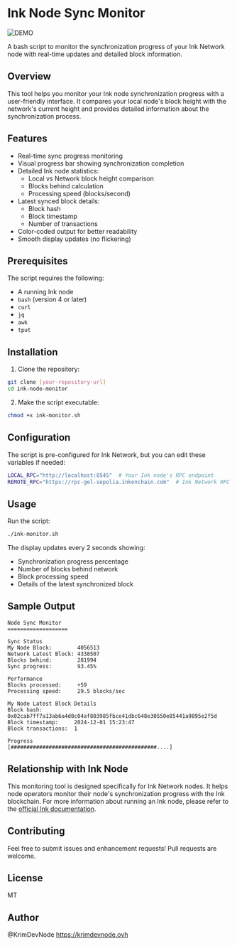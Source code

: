 # Ink Node Sync Monitor

![DEMO](https://krimdevnode.ovh/inkstatus.png)


A bash script to monitor the synchronization progress of your Ink Network node with real-time updates and detailed block information.

## Overview

This tool helps you monitor your Ink node synchronization progress with a user-friendly interface. It compares your local node's block height with the network's current height and provides detailed information about the synchronization process.

## Features

- Real-time sync progress monitoring
- Visual progress bar showing synchronization completion
- Detailed Ink node statistics:
  - Local vs Network block height comparison
  - Blocks behind calculation
  - Processing speed (blocks/second)
- Latest synced block details:
  - Block hash
  - Block timestamp
  - Number of transactions
- Color-coded output for better readability
- Smooth display updates (no flickering)

## Prerequisites

The script requires the following:
- A running Ink node
- `bash` (version 4 or later)
- `curl`
- `jq`
- `awk`
- `tput`

## Installation

1. Clone the repository:
```bash
git clone [your-repository-url]
cd ink-node-monitor
```

2. Make the script executable:
```bash
chmod +x ink-monitor.sh
```

## Configuration

The script is pre-configured for Ink Network, but you can edit these variables if needed:

```bash
LOCAL_RPC="http://localhost:8545"  # Your Ink node's RPC endpoint
REMOTE_RPC="https://rpc-gel-sepolia.inkonchain.com"  # Ink Network RPC endpoint
```

## Usage

Run the script:

```bash
./ink-monitor.sh
```

The display updates every 2 seconds showing:
- Synchronization progress percentage
- Number of blocks behind network
- Block processing speed
- Details of the latest synchronized block

## Sample Output

```
Node Sync Monitor
===================

Sync Status
My Node Block:        4056513
Network Latest Block: 4338507
Blocks behind:        281994
Sync progress:        93.45%

Performance
Blocks processed:     +59
Processing speed:     29.5 blocks/sec

My Node Latest Block Details
Block hash:          0x02cab7ff7a13ab6a4d0c04af803985fbce41dbc648e30550e85441a9895e2f5d
Block timestamp:     2024-12-01 15:23:47
Block transactions:  1

Progress
[##############################################....]
```

## Relationship with Ink Node

This monitoring tool is designed specifically for Ink Network nodes. It helps node operators monitor their node's synchronization progress with the Ink blockchain. For more information about running an Ink node, please refer to the [official Ink documentation](https://docs.inkonchain.com).

## Contributing

Feel free to submit issues and enhancement requests! Pull requests are welcome.

## License

MT

## Author
@KrimDevNode
https://krimdevnode.ovh
